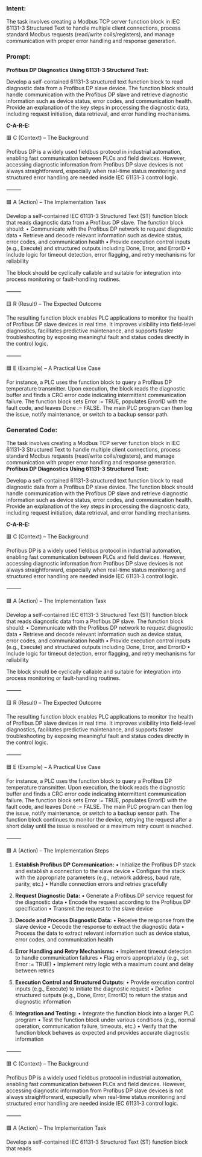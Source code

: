 ### Intent:
The task involves creating a Modbus TCP server function block in IEC 61131-3 Structured Text to handle multiple client connections, process standard Modbus requests (read/write coils/registers), and manage communication with proper error handling and response generation.

### Prompt:
**Profibus DP Diagnostics Using 61131-3 Structured Text:**

Develop a self-contained 61131-3 structured text function block to read diagnostic data from a Profibus DP slave device. The function block should handle communication with the Profibus DP slave and retrieve diagnostic information such as device status, error codes, and communication health. Provide an explanation of the key steps in processing the diagnostic data, including request initiation, data retrieval, and error handling mechanisms.

**C-A-R-E:**

🟥 C (Context) – The Background

Profibus DP is a widely used fieldbus protocol in industrial automation, enabling fast communication between PLCs and field devices. However, accessing diagnostic information from Profibus DP slave devices is not always straightforward, especially when real-time status monitoring and structured error handling are needed inside IEC 61131-3 control logic.

⸻

🟩 A (Action) – The Implementation Task

Develop a self-contained IEC 61131-3 Structured Text (ST) function block that reads diagnostic data from a Profibus DP slave. The function block should:
	•	Communicate with the Profibus DP network to request diagnostic data
	•	Retrieve and decode relevant information such as device status, error codes, and communication health
	•	Provide execution control inputs (e.g., Execute) and structured outputs including Done, Error, and ErrorID
	•	Include logic for timeout detection, error flagging, and retry mechanisms for reliability

The block should be cyclically callable and suitable for integration into process monitoring or fault-handling routines.

⸻

🟨 R (Result) – The Expected Outcome

The resulting function block enables PLC applications to monitor the health of Profibus DP slave devices in real time. It improves visibility into field-level diagnostics, facilitates predictive maintenance, and supports faster troubleshooting by exposing meaningful fault and status codes directly in the control logic.

⸻

🟦 E (Example) – A Practical Use Case

For instance, a PLC uses the function block to query a Profibus DP temperature transmitter. Upon execution, the block reads the diagnostic buffer and finds a CRC error code indicating intermittent communication failure. The function block sets Error := TRUE, populates ErrorID with the fault code, and leaves Done := FALSE. The main PLC program can then log the issue, notify maintenance, or switch to a backup sensor path.

### Generated Code:
The task involves creating a Modbus TCP server function block in IEC 61131-3 Structured Text to handle multiple client connections, process standard Modbus requests (read/write coils/registers), and manage communication with proper error handling and response generation.
**Profibus DP Diagnostics Using 61131-3 Structured Text:**

Develop a self-contained 61131-3 structured text function block to read diagnostic data from a Profibus DP slave device. The function block should handle communication with the Profibus DP slave and retrieve diagnostic information such as device status, error codes, and communication health. Provide an explanation of the key steps in processing the diagnostic data, including request initiation, data retrieval, and error handling mechanisms.

**C-A-R-E:**

🟥 C (Context) – The Background

Profibus DP is a widely used fieldbus protocol in industrial automation, enabling fast communication between PLCs and field devices. However, accessing diagnostic information from Profibus DP slave devices is not always straightforward, especially when real-time status monitoring and structured error handling are needed inside IEC 61131-3 control logic.

⸻

🟩 A (Action) – The Implementation Task

Develop a self-contained IEC 61131-3 Structured Text (ST) function block that reads diagnostic data from a Profibus DP slave. The function block should:
	•	Communicate with the Profibus DP network to request diagnostic data
	•	Retrieve and decode relevant information such as device status, error codes, and communication health
	•	Provide execution control inputs (e.g., Execute) and structured outputs including Done, Error, and ErrorID
	•	Include logic for timeout detection, error flagging, and retry mechanisms for reliability

The block should be cyclically callable and suitable for integration into process monitoring or fault-handling routines.

⸻

🟨 R (Result) – The Expected Outcome

The resulting function block enables PLC applications to monitor the health of Profibus DP slave devices in real time. It improves visibility into field-level diagnostics, facilitates predictive maintenance, and supports faster troubleshooting by exposing meaningful fault and status codes directly in the control logic.

⸻

🟦 E (Example) – A Practical Use Case

For instance, a PLC uses the function block to query a Profibus DP temperature transmitter. Upon execution, the block reads the diagnostic buffer and finds a CRC error code indicating intermittent communication failure. The function block sets Error := TRUE, populates ErrorID with the fault code, and leaves Done := FALSE. The main PLC program can then log the issue, notify maintenance, or switch to a backup sensor path. The function block continues to monitor the device, retrying the request after a short delay until the issue is resolved or a maximum retry count is reached.

⸻

🟩 A (Action) – The Implementation Steps

1. **Establish Profibus DP Communication:**
	•	Initialize the Profibus DP stack and establish a connection to the slave device
	•	Configure the stack with the appropriate parameters (e.g., network address, baud rate, parity, etc.)
	•	Handle connection errors and retries gracefully

2. **Request Diagnostic Data:**
	•	Generate a Profibus DP service request for the diagnostic data
	•	Encode the request according to the Profibus DP specification
	•	Transmit the request to the slave device

3. **Decode and Process Diagnostic Data:**
	•	Receive the response from the slave device
	•	Decode the response to extract the diagnostic data
	•	Process the data to extract relevant information such as device status, error codes, and communication health

4. **Error Handling and Retry Mechanisms:**
	•	Implement timeout detection to handle communication failures
	•	Flag errors appropriately (e.g., set Error := TRUE)
	•	Implement retry logic with a maximum count and delay between retries

5. **Execution Control and Structured Outputs:**
	•	Provide execution control inputs (e.g., Execute) to initiate the diagnostic request
	•	Define structured outputs (e.g., Done, Error, ErrorID) to return the status and diagnostic information

6. **Integration and Testing:**
	•	Integrate the function block into a larger PLC program
	•	Test the function block under various conditions (e.g., normal operation, communication failure, timeouts, etc.)
	•	Verify that the function block behaves as expected and provides accurate diagnostic information

⸻

🟥 C (Context) – The Background

Profibus DP is a widely used fieldbus protocol in industrial automation, enabling fast communication between PLCs and field devices. However, accessing diagnostic information from Profibus DP slave devices is not always straightforward, especially when real-time status monitoring and structured error handling are needed inside IEC 61131-3 control logic.

⸻

🟩 A (Action) – The Implementation Task

Develop a self-contained IEC 61131-3 Structured Text (ST) function block that reads
